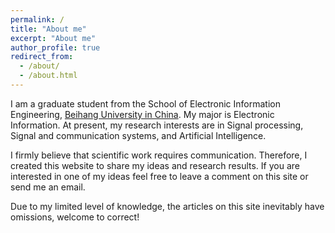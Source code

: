 ```yaml
---
permalink: /
title: "About me"
excerpt: "About me"
author_profile: true
redirect_from: 
  - /about/
  - /about.html
---
```

I am a graduate student from the School of Electronic Information Engineering, [Beihang University in China](https://buaa.edu.cn/). My major is Electronic Information. At present, my research interests are in Signal processing, Signal and communication systems, and Artificial Intelligence.

I firmly believe that scientific work requires communication. Therefore, I created this website to share my ideas and research results. If you are interested in one of my ideas feel free to leave a comment on this site or send me an email.

Due to my limited level of knowledge, the articles on this site inevitably have omissions, welcome to correct!
